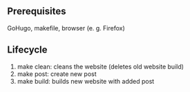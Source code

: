 ## Prerequisites
GoHugo, makefile, browser (e. g. Firefox)

## Lifecycle
1. make clean: cleans the website (deletes old website build)
2. make post: create new post
3. make build: builds new website with added post
